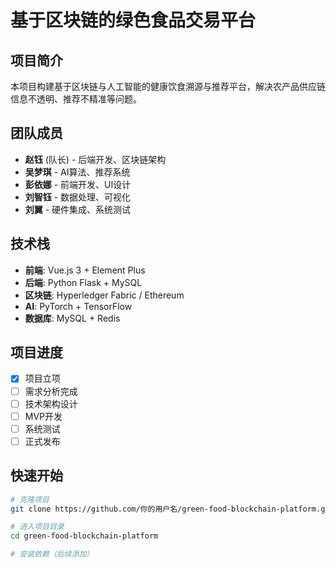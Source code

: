 # 基于区块链的绿色食品交易平台

## 项目简介
本项目构建基于区块链与人工智能的健康饮食溯源与推荐平台，解决农产品供应链信息不透明、推荐不精准等问题。

## 团队成员
- **赵钰** (队长) - 后端开发、区块链架构
- **吴梦琪** - AI算法、推荐系统
- **彭依娜** - 前端开发、UI设计
- **刘智钰** - 数据处理、可视化
- **刘翼** - 硬件集成、系统测试

## 技术栈
- **前端**: Vue.js 3 + Element Plus
- **后端**: Python Flask + MySQL
- **区块链**: Hyperledger Fabric / Ethereum
- **AI**: PyTorch + TensorFlow
- **数据库**: MySQL + Redis

## 项目进度
- [x] 项目立项
- [ ] 需求分析完成
- [ ] 技术架构设计
- [ ] MVP开发
- [ ] 系统测试
- [ ] 正式发布

## 快速开始
```bash
# 克隆项目
git clone https://github.com/你的用户名/green-food-blockchain-platform.git

# 进入项目目录
cd green-food-blockchain-platform

# 安装依赖（后续添加）
